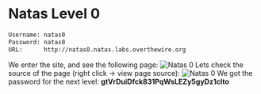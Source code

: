 # Natas Level 0

```bash
Username: natas0
Password: natas0
URL:      http://natas0.natas.labs.overthewire.org
```
We enter the site, and see the following page:
![Natas 0](https://lh3.googleusercontent.com/bbw7VlWAQtt8OLe1a4j24_TBBCbW024s0NoxFzjVUu-ih-B-jSjTEoQC2871WAEEapvWnqNBX5-lVb-7mQVyBdnu0BbV-U0jeGCGQO9ShdCVtRfTBUcz3S5cheuxQ3-qNKfw2NA5tGg6TnX9-YNoh_AbGJotuxUCIQC3uqp2L7N34OIq6PXF4ruq7QyIFbfaEXN1dp661PjpyIeozAiZoJqu9S3F6h8KEc-HUZY_fAZLHQDZTmsa2Pxj_gbgWc0DQ32SJ_gqSsCNGJxmG9ARD0ZFW73L26vi-342PQuLH1OLsYq5EIdYtCZtbVcS-OZWNz2XXhBqJ4TGCAVZl8064ETY7dJLmrZI5i5R3gWbsGXa4mIglgM4eJNQtQQLl9Er1-uphtVwyU7SJjmshV7E7EN1ArbSPuwvEi4jNMtSCigf-Hr1cz2kEEzxnniR5CPVk8zawZNIVRQhfz-4F52g-GqHw5W198b4Fwz1kAnA2QDwivFqnKQkKI6G-x3yQ2kVJZAIKg5O4awGeKIOWux687LilOPzKGhRmQF2e6JATmpU8S4-1VKttHy0pBwBMj2Yz8cJEvb5il5nwyxw9_cOuqHZV6oKtNc9pGJuwPA=w927-h545-no)
Lets check the source of the page (right click -&gt; view page source):
![Natas 0](https://lh3.googleusercontent.com/OKuQoMFKlV3esA2hb1XYzYrClZ7BB3dG6w0SbzbRtWDHMClbSA5bQZyEqlBewEt-mczjp93XgfTm3u0cLV2IGtByjjGwd4Nuju7EjowOzQ5IuxqZAsJ6s6K8HS_W5vYcY75pH3AFUJSCxZxZZ5VH97NBy4XEOuo-fGEPFop8xwZem0UwGVq6HvlbiOY5omWV5MM2R3yAjJZUuxiidMLv_fwNyrLEb0A71Rm0UHD3ijUN-eddeSJVv73XwI57ovlP-PP4fbxziU_pf1Dd-0tzyFTTYf7yb8HdLUHtFp-UaK-5DJeUNjeMZT2PHT7IOdjPncNm4FY_gRFDGZeeevIvwkeAhW2Xhm6-lYcAqNn3lytYGZKKMdmAyxWkc1oRcVUH9lq716Om_iZw-VT6rnvIA9Gz09jQQiesK9HFr8v5cQnHv6Ngq_Ipz8RIkrDJ29tI6eieVdgub-4AvMh29UdoEiDqNPaj7aCbX-er8M-Ofgo6a6eBx8CsKs4HO4RKEd52CrUlvcECIUD2O2L8vhftYUDN1gpxEYEbMB7gWBB3SzAZPCjWhmP9mHpzRguEVgcAd4n9pCc8m0_MYF5JiORYPAC3KV_6na1g-G1mz1E=w927-h545-no)
We got the password for the next level: **gtVrDuiDfck831PqWsLEZy5gyDz1clto**